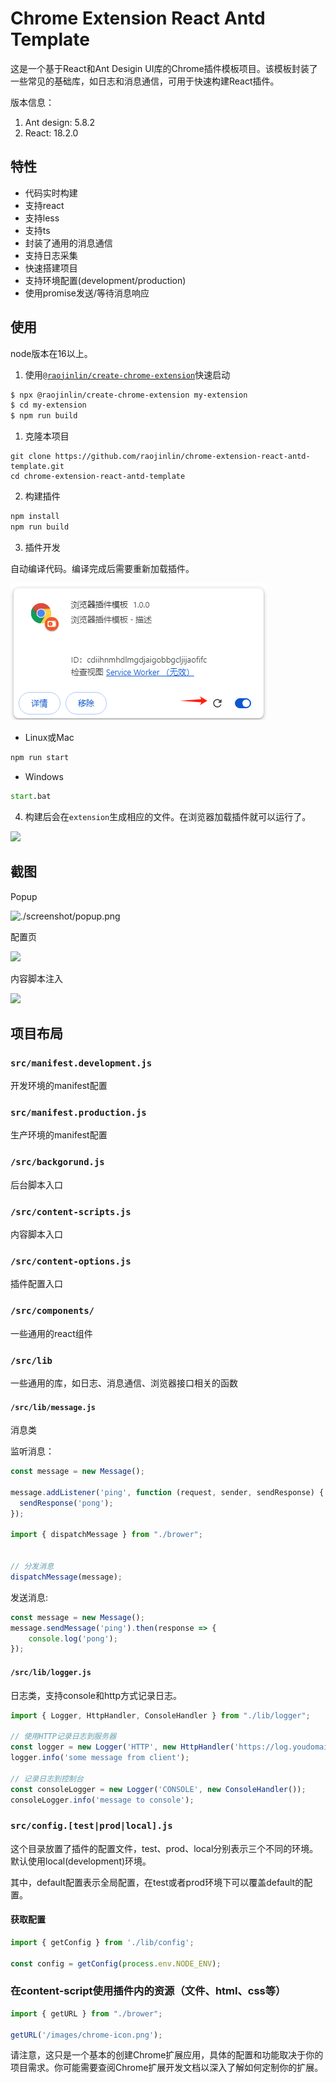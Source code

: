 # Chrome Extension React Antd Template


这是一个基于React和Ant Desigin UI库的Chrome插件模板项目。该模板封装了一些常见的基础库，如日志和消息通信，可用于快速构建React插件。

版本信息：
1. Ant design: 5.8.2
2. React: 18.2.0


## 特性
* 代码实时构建
* 支持react
* 支持less
* 支持ts
* 封装了通用的消息通信
* 支持日志采集
* 快速搭建项目
* 支持环境配置(development/production)
* 使用promise发送/等待消息响应

## 使用
node版本在16以上。

1. 使用[`@raojinlin/create-chrome-extension`](https://github.com/raojinlin/create-chrome-extension)快速启动
```bash
$ npx @raojinlin/create-chrome-extension my-extension
$ cd my-extension
$ npm run build
```

1. 克隆本项目
```shell
git clone https://github.com/raojinlin/chrome-extension-react-antd-template.git
cd chrome-extension-react-antd-template
```
2. 构建插件
```bash
npm install
npm run build
```

3. 插件开发

自动编译代码。编译完成后需要重新加载插件。

![Alt text](./screenshot/image.png)

- Linux或Mac
```bash
npm run start
```

- Windows
```cmd
start.bat
```


4. 构建后会在```extension```生成相应的文件。在浏览器加载插件就可以运行了。

![](./screenshot/install.png)

## 截图

Popup

![./screenshot/popup.png](./screenshot/popup.png)

配置页

![](./screenshot/options.png)

内容脚本注入

![](./screenshot/content-script.png)


## 项目布局

### ```src/manifest.development.js```
开发环境的manifest配置

### ```src/manifest.production.js```
生产环境的manifest配置

### ```/src/backgorund.js```
后台脚本入口

### ```/src/content-scripts.js```
内容脚本入口

### ```/src/content-options.js```
插件配置入口

### ```/src/components/```
一些通用的react组件

### ```/src/lib```
一些通用的库，如日志、消息通信、浏览器接口相关的函数

#### ```/src/lib/message.js```

消息类

监听消息：

```js
const message = new Message();

message.addListener('ping', function (request, sender, sendResponse) {
  sendResponse('pong');
});

import { dispatchMessage } from "./brower";


// 分发消息
dispatchMessage(message);
```

发送消息:
```js
const message = new Message();
message.sendMessage('ping').then(response => {
    console.log('pong');
});
```

#### ```/src/lib/logger.js```

日志类，支持console和http方式记录日志。

```js
import { Logger, HttpHandler, ConsoleHandler } from "./lib/logger";

// 使用HTTP记录日志到服务器
const logger = new Logger('HTTP', new HttpHandler('https://log.youdomain.com/collect/'));
logger.info('some message from client');

// 记录日志到控制台
const consoleLogger = new Logger('CONSOLE', new ConsoleHandler());
consoleLogger.info('message to console');

```

### ```src/config.[test|prod|local].js```
这个目录放置了插件的配置文件，test、prod、local分别表示三个不同的环境。默认使用local(development)环境。

其中，default配置表示全局配置，在test或者prod环境下可以覆盖default的配置。

#### 获取配置
```js
import { getConfig } from './lib/config';

const config = getConfig(process.env.NODE_ENV); 
```

### 在content-script使用插件内的资源（文件、html、css等）

```js
import { getURL } from "./brower";

getURL('/images/chrome-icon.png');
```


请注意，这只是一个基本的创建Chrome扩展应用，具体的配置和功能取决于你的项目需求。你可能需要查阅Chrome扩展开发文档以深入了解如何定制你的扩展。

